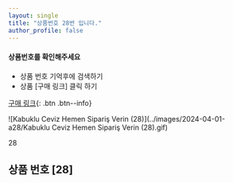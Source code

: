 ```yaml
---
layout: single
title: "상품번호 28번 입니다."
author_profile: false
---
```




<div class="notice--info">
<h4> 상품번호를 확인해주세요 </h4>
<ul>
    <li> 상품 번호 기억후에 검색하기 </li>
    <li> 상품 [구매 링크] 클릭 하기 </li>
</ul>
</div>




[구매 링크](https://link.coupang.com/a/bwi9yd){: .btn .btn--info}



![Kabuklu Ceviz   Hemen Sipariş Verin (28)](../images/2024-04-01-a28/Kabuklu Ceviz   Hemen Sipariş Verin (28).gif)



28

## 상품 번호 [28]
